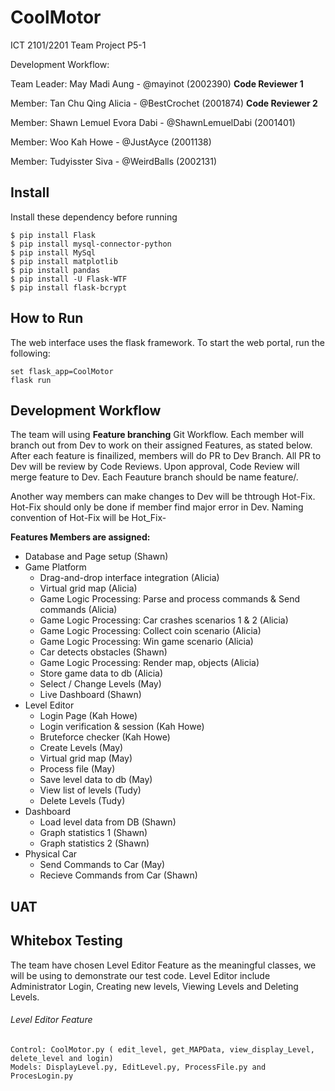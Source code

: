 # CoolMotor
ICT 2101/2201 Team Project P5-1

Development Workflow:

Team Leader: May Madi Aung - @mayinot (2002390) **Code Reviewer 1**

Member: Tan Chu Qing Alicia - @BestCrochet (2001874) **Code Reviewer 2**

Member: Shawn Lemuel Evora Dabi - @ShawnLemuelDabi (2001401)

Member: Woo Kah Howe - @JustAyce (2001138)

Member: Tudyisster Siva - @WeirdBalls (2002131)
## Install 
Install these dependency before running 
    
    $ pip install Flask 
    $ pip install mysql-connector-python
    $ pip install MySql
    $ pip install matplotlib
    $ pip install pandas 
    $ pip install -U Flask-WTF
    $ pip install flask-bcrypt
    

## How to Run
The web interface uses the flask framework. To start the web portal, run the following:
    
    set flask_app=CoolMotor
    flask run
## Development Workflow
The team will using **Feature branching** Git Workflow. Each member will branch out from Dev to work on their assigned Features, as stated below. After each feature is finailized, members will do PR to Dev Branch. All PR to Dev will be review by Code Reviews. Upon approval, Code Review will merge feature to Dev. Each Feauture branch should be name feature/<name of feature>.

Another way members can make changes to Dev will be thtrough Hot-Fix. Hot-Fix should only be done if member find major error in Dev. Naming convention of Hot-Fix will be Hot_Fix-<Name of Error>
    
**Features Members are assigned:**
- Database and Page setup (Shawn)
- Game Platform
  - Drag-and-drop interface integration (Alicia)
  - Virtual grid map (Alicia)
  - Game Logic Processing: Parse and process commands & Send commands (Alicia)
  - Game Logic Processing: Car crashes scenarios 1 & 2 (Alicia)
  - Game Logic Processing: Collect coin scenario (Alicia)
  - Game Logic Processing: Win game scenario (Alicia) 
   - Car detects obstacles (Shawn)
  - Game Logic Processing: Render map, objects (Alicia)
  - Store game data to db (Alicia)
  - Select / Change Levels (May)
  - Live Dashboard (Shawn)
- Level Editor
  - Login Page (Kah Howe)
   - Login verification & session (Kah Howe)
   - Bruteforce checker (Kah Howe)
  -  Create Levels (May)
    - Virtual grid map (May)
    - Process file (May)
    - Save level data to db (May)
  -  View list of levels (Tudy)
    - Delete Levels (Tudy)
- Dashboard
  - Load level data from DB (Shawn)
  - Graph statistics 1 (Shawn)
  - Graph statistics 2 (Shawn)
- Physical Car
    - Send Commands to Car (May)
    - Recieve Commands from Car (Shawn)


## UAT

## Whitebox Testing
The team have chosen Level Editor Feature as the meaningful classes, we will be using to demonstrate our test code. Level Editor include Administrator Login, Creating new levels, Viewing Levels and Deleting Levels. 
    
###### Level Editor Feature 
    
    Control: CoolMotor.py ( edit_level, get_MAPData, view_display_Level, delete_level and login) 
    Models: DisplayLevel.py, EditLevel.py, ProcessFile.py and ProcesLogin.py 
    
    
    
  
